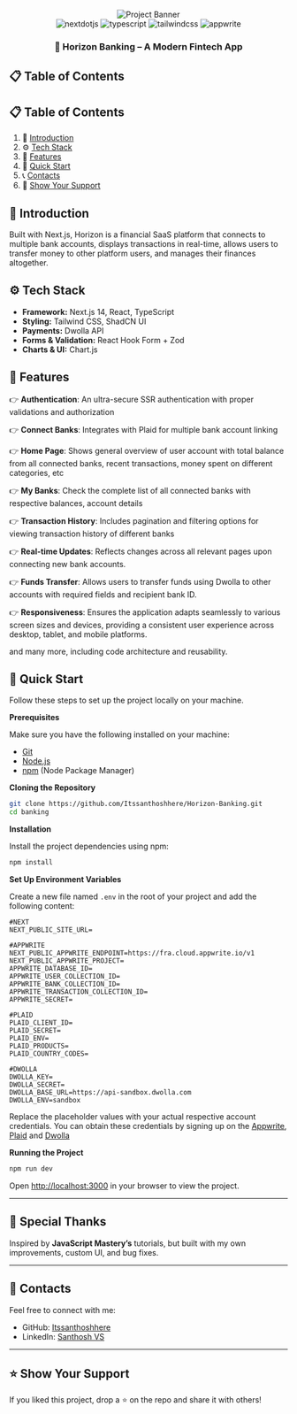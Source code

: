 <div align="center">
  <br />
     <img src="https://github.com/adrianhajdin/banking/assets/151519281/3c03519c-7ebd-4539-b598-49e63d1770b4" alt="Project Banner">
    </a>
  <br />
  
  <div>
    <img src="https://img.shields.io/badge/-Next_JS-black?style=for-the-badge&logoColor=white&logo=nextdotjs&color=000000" alt="nextdotjs" />
    <img src="https://img.shields.io/badge/-TypeScript-black?style=for-the-badge&logoColor=white&logo=typescript&color=3178C6" alt="typescript" />
    <img src="https://img.shields.io/badge/-Tailwind_CSS-black?style=for-the-badge&logoColor=white&logo=tailwindcss&color=06B6D4" alt="tailwindcss" />
    <img src="https://img.shields.io/badge/-Appwrite-black?style=for-the-badge&logoColor=white&logo=appwrite&color=FD366E" alt="appwrite" />
  </div>

  <h3 align="center">🏦 Horizon Banking – A Modern Fintech App</h3>
</div>

## 📋 <a name="table">Table of Contents</a>

## 📋 Table of Contents

1. 🤖 [Introduction](#introduction)  
2. ⚙️ [Tech Stack](#tech-stack)  
3. 🔋 [Features](#features)  
4. 🤸 [Quick Start](#quick-start)  
5. 📞 [Contacts](#contacts)
6. 🚀 [Show Your Support](#show-your-support) 


## <a name="introduction">🤖 Introduction</a>

Built with Next.js, Horizon is a financial SaaS platform that connects to multiple bank accounts, displays transactions in real-time, allows users to transfer money to other platform users, and manages their finances altogether. 

## <a name="tech-stack">⚙️ Tech Stack</a>

- **Framework:** Next.js 14, React, TypeScript  
- **Styling:** Tailwind CSS, ShadCN UI  
- **Payments:** Dwolla API  
- **Forms & Validation:** React Hook Form + Zod  
- **Charts & UI:** Chart.js  

## <a name="features">🔋 Features</a>

👉 **Authentication**: An ultra-secure SSR authentication with proper validations and authorization

👉 **Connect Banks**: Integrates with Plaid for multiple bank account linking

👉 **Home Page**: Shows general overview of user account with total balance from all connected banks, recent transactions, money spent on different categories, etc

👉 **My Banks**: Check the complete list of all connected banks with respective balances, account details

👉 **Transaction History**: Includes pagination and filtering options for viewing transaction history of different banks

👉 **Real-time Updates**: Reflects changes across all relevant pages upon connecting new bank accounts.

👉 **Funds Transfer**: Allows users to transfer funds using Dwolla to other accounts with required fields and recipient bank ID.

👉 **Responsiveness**: Ensures the application adapts seamlessly to various screen sizes and devices, providing a consistent user experience across desktop, tablet, and mobile platforms.

and many more, including code architecture and reusability. 

## <a name="quick-start">🤸 Quick Start</a>

Follow these steps to set up the project locally on your machine.

**Prerequisites**

Make sure you have the following installed on your machine:

- [Git](https://git-scm.com/)
- [Node.js](https://nodejs.org/en)
- [npm](https://www.npmjs.com/) (Node Package Manager)

**Cloning the Repository**

```bash
git clone https://github.com/Itssanthoshhere/Horizon-Banking.git
cd banking
```

**Installation**

Install the project dependencies using npm:

```bash
npm install
```

**Set Up Environment Variables**

Create a new file named `.env` in the root of your project and add the following content:

```env
#NEXT
NEXT_PUBLIC_SITE_URL=

#APPWRITE
NEXT_PUBLIC_APPWRITE_ENDPOINT=https://fra.cloud.appwrite.io/v1
NEXT_PUBLIC_APPWRITE_PROJECT=
APPWRITE_DATABASE_ID=
APPWRITE_USER_COLLECTION_ID=
APPWRITE_BANK_COLLECTION_ID=
APPWRITE_TRANSACTION_COLLECTION_ID=
APPWRITE_SECRET=

#PLAID
PLAID_CLIENT_ID=
PLAID_SECRET=
PLAID_ENV=
PLAID_PRODUCTS=
PLAID_COUNTRY_CODES=

#DWOLLA
DWOLLA_KEY=
DWOLLA_SECRET=
DWOLLA_BASE_URL=https://api-sandbox.dwolla.com
DWOLLA_ENV=sandbox

```

Replace the placeholder values with your actual respective account credentials. You can obtain these credentials by signing up on the [Appwrite](https://appwrite.io/?utm_source=youtube&utm_content=reactnative&ref=JSmastery), [Plaid](https://plaid.com/) and [Dwolla](https://www.dwolla.com/)

**Running the Project**

```bash
npm run dev
```

Open [http://localhost:3000](http://localhost:3000) in your browser to view the project.


---

## 🙌 Special Thanks

Inspired by **JavaScript Mastery’s** tutorials, but built with my own improvements, custom UI, and bug fixes.

---

## <a name="contacts">🔗 Contacts</a>

Feel free to connect with me:

* GitHub: [Itssanthoshhere](https://github.com/Itssanthoshhere)
* LinkedIn: [Santhosh VS](https://www.linkedin.com/in/thesanthoshvs/)

---

## ⭐️ Show Your Support

If you liked this project, drop a ⭐ on the repo and share it with others!



